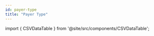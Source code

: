 ```yaml
---
id: payer-type
title: "Payer Type"
---
```




import { CSVDataTable } from '@site/src/components/CSVDataTable';

<CSVDataTable csvUrl="https://raw.githubusercontent.com/tuva-health/terminology/main/terminology/terminology__payer_type.csv" />